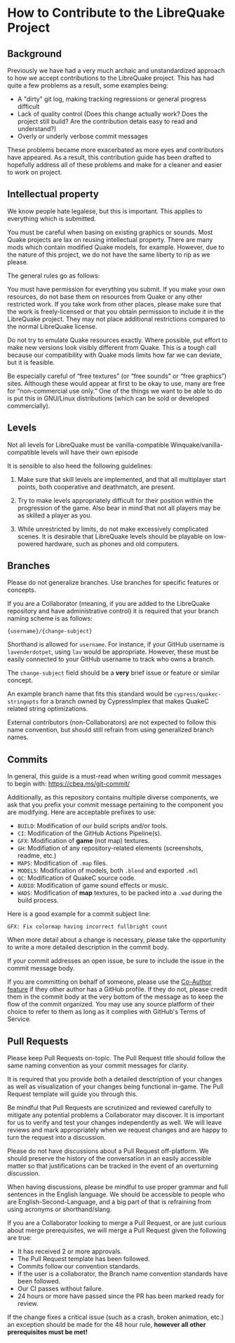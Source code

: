 # How to Contribute to the LibreQuake Project

## Background

Previously we have had a very much archaic and unstandardized approach to how we accept contributions to the LibreQuake project. This has had quite a few problems as a result, some examples being:

* A "dirty" git log, making tracking regressions or general progress difficult
* Lack of quality control (Does this change actually work? Does the project still build? Are the contribution detais easy to read and understand?)
* Overly or underly verbose commit messages

These problems became more exacerbated as more eyes and contributors have appeared. As a result, this contribution guide has been drafted to hopefully address all of these problems and make for a cleaner and easier to work on project.

## Intellectual property

We know people hate legalese, but this is important. This applies to everything which is submitted.

You must be careful when basing on existing graphics or sounds. Most Quake projects are lax on reusing intellectual property. There are many mods which contain modified Quake models, for example. However, due to the nature of this project, we do not have the same liberty to rip as we please.

The general rules go as follows:

You must have permission for everything you submit. If you make your own resources, do not base them on resources from Quake or any other restricted work. If you take work from other places, please make sure that the work is freely-licensed or that you obtain permission to include it in the LibreQuake project. They may not place additional restrictions compared to the normal LibreQuake license.

Do not try to emulate Quake resources exactly. Where possible, put effort to make new versions look visibly different from Quake. This is a tough call because our compatibility with Quake mods limits how far we can deviate, but it is feasible.

Be especially careful of “free textures” (or “free sounds” or “free graphics”) sites. Although these would appear at first to be okay to use, many are free for “non-commercial use only.” One of the things we want to be able to do is put this in GNU/Linux distributions (which can be sold or developed commercially).

## Levels

Not all levels for LibreQuake must be vanilla-compatible Winquake/vanilla-compatible levels will have their own episode

It is sensible to also heed the following guidelines:

1. Make sure that skill levels are implemented, and that all multiplayer start points, both cooperative and deathmatch, are present.

2. Try to make levels appropriately difficult for their position within the progression of the game. Also bear in mind that not all players may be as skilled a player as you.

3. While unrestricted by limits, do not make excessively complicated scenes. It is desirable that LibreQuake levels should be playable on low-powered hardware, such as phones and old computers.


## Branches

Please do not generalize branches. Use branches for specific features or concepts.

If you are a Collaborator (meaning, if you are added to the LibreQuake repository and have administrative control) it is required that your branch naming scheme is as follows:

`{username}/{change-subject}`

Shorthand is allowed for `username`. For instance, if your GitHub username is `lavenderdotpet`, using `lav` would be appropriate. However, these must be easily connected to your GitHub username to track who owns a branch.

The `change-subject` field should be a **very** brief issue or feature or similar concept. 

An example branch name that fits this standard would be `cypress/quakec-stringopts` for a branch owned by CypressImplex that makes QuakeC related string optimizations.

External contributors (non-Collaborators) are not expected to follow this name convention, but should still refrain from using generalized branch names.

## Commits

In general, this guide is a must-read when writing good commit messages to begin with: https://cbea.ms/git-commit/

Additionally, as this repository contains multiple diverse components, we ask that you prefix your commit message pertaining to the component you are modifying. Here are acceptable prefixes to use:

* `BUILD`: Modification of our build scripts and/or tools.
* `CI`: Modification of the GitHub Actions Pipeline(s).
* `GFX`: Modification of **game** (not map) textures.
* `GH`: Modifiation of any repository-related elements (screenshots, readme, etc.)
* `MAPS`: Modification of `.map` files.
* `MODELS`: Modification of models, both `.blend` and exported `.mdl`
* `QC`: Modification of QuakeC source code.
* `AUDIO`: Modification of game sound effects or music.
* `WADS`: Modification of **map** textures, to be packed into a `.wad` during the build process.

Here is a good example for a commit subject line:

`GFX: Fix colormap having incorrect fullbright count`

When more detail about a change is necessary, please take the opportunity to write a more detailed description in the commit body.

If your commit addresses an open issue, be sure to include the issue in the commit message body.

If you are committing on behalf of someone, please use the [Co-Author feature](https://docs.github.com/en/pull-requests/committing-changes-to-your-project/creating-and-editing-commits/creating-a-commit-with-multiple-authors) if they other author has a GitHub profile. If they do not, please credit them in the commit body at the very bottom of the message as to keep the flow of the commit organized. You may use any source platform of their choice to refer to them as long as it complies with GitHub's Terms of Service.

## Pull Requests

Please keep Pull Requests on-topic. The Pull Request title should follow the same naming convention as your commit messages for clarity.

It is required that you provide both a detailed desctription of your changes as well as visualization of your changes being functional in-game. The Pull Request template will guide you through this.

Be mindful that Pull Requests are scrutinized and reviewed carefully to mitigate any potential problems a Collaborator may discover. It is important for us to verify and test your changes independently as well. We will leave reviews and mark appropriately when we request changes and are happy to turn the request into a discussion.

Please do not have discussions about a Pull Request off-platform. We should preserve the history of the conversation in an easily accessible matter so that justifications can be tracked in the event of an overturning discussion.

When having discussions, please be mindful to use proper grammar and full sentences in the English language. We should be accessible to people who are English-Second-Language, and a big part of that is refraining from using acronyms or shorthand/slang.

If you are a Collaborator looking to merge a Pull Request, or are just curious about merge prerequisites, we will merge a Pull Request given the following are true:

* It has received 2 or more approvals.
* The Pull Request template has been followed.
* Commits follow our convention standards.
* If the user is a collaborator, the Branch name convention standards have been followed.
* Our CI passes without failure.
* 24 hours or more have passed since the PR has been marked ready for review.

If the change fixes a critical issue (such as a crash, broken animation, etc.) an exception should be made for the 48 hour rule, **however all other prerequisites must be met!**

